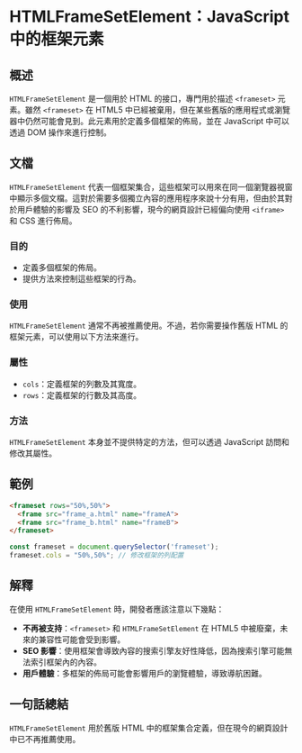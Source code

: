 <!--
Meta Description: # HTMLFrameSetElement：JavaScript 中的框架元素 ## 概述 `HTMLFrameSetElement` 是一個用於 HTML 的接口，專門用於描述 `<frameset>` 元素。雖然 `<frameset>` 在 HTML5 中已經被棄用，但在某些舊版的應用程式或瀏...
Meta Keywords: htmlframesetelement, frameset, html, javascript, html5
-->

# HTMLFrameSetElement：JavaScript 中的框架元素

## 概述
`HTMLFrameSetElement` 是一個用於 HTML 的接口，專門用於描述 `<frameset>` 元素。雖然 `<frameset>` 在 HTML5 中已經被棄用，但在某些舊版的應用程式或瀏覽器中仍然可能會見到。此元素用於定義多個框架的佈局，並在 JavaScript 中可以透過 DOM 操作來進行控制。

## 文檔
`HTMLFrameSetElement` 代表一個框架集合，這些框架可以用來在同一個瀏覽器視窗中顯示多個文檔。這對於需要多個獨立內容的應用程序來說十分有用，但由於其對於用戶體驗的影響及 SEO 的不利影響，現今的網頁設計已經偏向使用 `<iframe>` 和 CSS 進行佈局。

### 目的
- 定義多個框架的佈局。
- 提供方法來控制這些框架的行為。

### 使用
`HTMLFrameSetElement` 通常不再被推薦使用。不過，若你需要操作舊版 HTML 的框架元素，可以使用以下方法來進行。

### 屬性
- `cols`：定義框架的列數及其寬度。
- `rows`：定義框架的行數及其高度。

### 方法
`HTMLFrameSetElement` 本身並不提供特定的方法，但可以透過 JavaScript 訪問和修改其屬性。

## 範例
```html
<frameset rows="50%,50%">
  <frame src="frame_a.html" name="frameA">
  <frame src="frame_b.html" name="frameB">
</frameset>
```

```javascript
const frameset = document.querySelector('frameset');
frameset.cols = "50%,50%"; // 修改框架的列配置
```

## 解釋
在使用 `HTMLFrameSetElement` 時，開發者應該注意以下幾點：

- **不再被支持**：`<frameset>` 和 `HTMLFrameSetElement` 在 HTML5 中被廢棄，未來的兼容性可能會受到影響。
- **SEO 影響**：使用框架會導致內容的搜索引擎友好性降低，因為搜索引擎可能無法索引框架內的內容。
- **用戶體驗**：多框架的佈局可能會影響用戶的瀏覽體驗，導致導航困難。

## 一句話總結
`HTMLFrameSetElement` 用於舊版 HTML 中的框架集合定義，但在現今的網頁設計中已不再推薦使用。